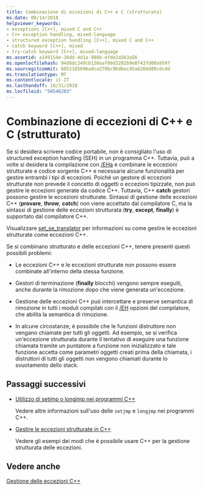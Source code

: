 ```yaml
---
title: Combinazione di eccezioni di C++ e C (strutturato)
ms.date: 08/14/2018
helpviewer_keywords:
- exceptions [C++], mixed C and C++
- C++ exception handling, mixed-language
- structured exception handling [C++], mixed C and C++
- catch keyword [C++], mixed
- try-catch keyword [C++], mixed-language
ms.assetid: a149154e-36dd-4d1a-980b-efde2a563a56
ms.openlocfilehash: 94d6dc249cb130aaf09d3202b9e8f437d00a9597
ms.sourcegitcommit: 6052185696adca270bc9bdbec45a626dd89cdcdd
ms.translationtype: MT
ms.contentlocale: it-IT
ms.lasthandoff: 10/31/2018
ms.locfileid: "50548203"
---
```

# <a name="mixing-c-structured-and-c-exceptions"></a>Combinazione di eccezioni di C++ e C (strutturato)

Se si desidera scrivere codice portabile, non è consigliato l'uso di structured exception handling (SEH) in un programma C++. Tuttavia, può a volte si desidera la compilazione con [/EHa](../build/reference/eh-exception-handling-model.md) e combinare le eccezioni strutturate e codice sorgente C++ e necessarie alcune funzionalità per gestire entrambi i tipi di eccezioni. Poiché un gestore di eccezioni strutturate non prevede il concetto di oggetti o eccezioni tipizzate, non può gestire le eccezioni generate da codice C++. Tuttavia, C++ **catch** gestori possono gestire le eccezioni strutturate. Sintassi di gestione delle eccezioni C++ (**provare**, **throw**, **catch**) non viene accettato dal compilatore C, ma la sintassi di gestione delle eccezioni strutturata (**try**, **except**, **finally**) è supportato dal compilatore C++.

Visualizzare [set_se_translator](../c-runtime-library/reference/set-se-translator.md) per informazioni su come gestire le eccezioni strutturate come eccezioni C++.

Se si combinano strutturato e delle eccezioni C++, tenere presenti questi possibili problemi:

- Le eccezioni C++ e le eccezioni strutturate non possono essere combinate all'interno della stessa funzione.

- Gestori di terminazione (**finally** blocchi) vengono sempre eseguiti, anche durante la rimozione dopo che viene generata un'eccezione.

- Gestione delle eccezioni C++ può intercettare e preserve semantica di rimozione in tutti i moduli compilati con il [/EH](../build/reference/eh-exception-handling-model.md) opzioni del compilatore, che abilita la semantica di rimozione.

- In alcune circostanze, è possibile che le funzioni distruttore non vengano chiamate per tutti gli oggetti. Ad esempio, se si verifica un'eccezione strutturata durante il tentativo di eseguire una funzione chiamata tramite un puntatore a funzione non inizializzato e tale funzione accetta come parametri oggetti creati prima della chiamata, i distruttori di tutti gli oggetti non vengono chiamati durante lo svuotamento dello stack.

## <a name="next-steps"></a>Passaggi successivi

- [Utilizzo di setjmp o longjmp nei programmi C++](../cpp/using-setjmp-longjmp.md)

  Vedere altre informazioni sull'uso delle `setjmp` e `longjmp` nei programmi C++.

- [Gestire le eccezioni strutturate in C++](../cpp/exception-handling-differences.md)

  Vedere gli esempi dei modi che è possibile usare C++ per la gestione strutturata delle eccezioni.

## <a name="see-also"></a>Vedere anche

[Gestione delle eccezioni C++](../cpp/cpp-exception-handling.md)

